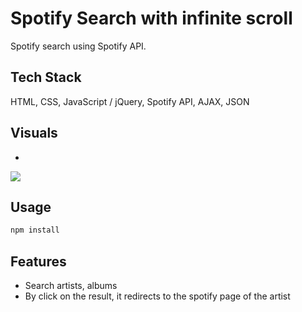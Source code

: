# Spotify Search with infinite scroll
Spotify search using Spotify API.
## Tech Stack
HTML, CSS, JavaScript / jQuery, Spotify API, AJAX, JSON
## Visuals
*
<img src="https://j.gifs.com/nxmrRE.gif" />

## Usage

```bash
npm install
```
## Features
* Search artists, albums
* By click on the result, it redirects to the spotify page of the artist
